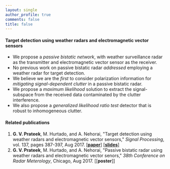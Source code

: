 ```yaml
---
layout: single
author_profile: true
comments: false
title: false
---
```


#### Target detection using weather radars and electromagnetic vector sensors
* We propose a _passive bistatic network_, with weather surveillance radar as the transmitter and electromagnetic vector sensor as the receiver.
* No previous work on passive bistatic radar _addressed_ employing a weather radar for target detection.
* We believe we are the _first_ to consider polarization information for _mitigating signal-dependent clutter_ in a passive bistatic radar.
* We propose a _maximum likelihood_ solution to extract the signal-subspace from the received data contaminated by the clutter interference.
* We also propose a _generalized likelihood ratio test_ detector that is robust to inhomogeneous clutter.

#### Related publications
1. **G. V. Prateek**, M. Hurtado, and A. Nehorai, "Target detection using weather radars and electromagnetic vector sensors," _Signal Processing_, vol. 137, pages 387-397, Aug 2017. [[**paper**]](/publications/pdfs/[SigProc]Prateek_et_al-2017-Target_detection_using_weather_radar_and_EMVS.pdf) [[**slides**]](/publications/pdfs/[Slides]Prateek_2017-Target_detection_using_weather_radar_and_EMVS)
2. **G. V. Prateek**, M. Hurtado, and A. Nehorai, "Passive bistatic radar using weather radars and electromagnetic vector senors," _38th Conference on Radar Meterology_, Chicago, Aug 2017. [[**poster**]]